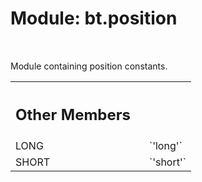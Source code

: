 <div itemscope itemtype="http://developers.google.com/ReferenceObject">
<meta itemprop="name" content="bt.position" />
<meta itemprop="path" content="Stable" />
<meta itemprop="property" content="LONG"/>
<meta itemprop="property" content="SHORT"/>
</div>

# Module: bt.position

<!-- Insert buttons and diff -->

<table class="tfo-notebook-buttons tfo-api nocontent" align="left">

</table>



Module containing position constants.





<!-- Tabular view -->
 <table class="responsive fixed orange">
<colgroup><col width="214px"><col></colgroup>
<tr><th colspan="2" style="text-align: left;"><h2 class="add-link">Other Members</h2></th></tr>

<tr>
<td>
LONG<a id="LONG"></a>
</td>
<td>
`'long'`
</td>
</tr><tr>
<td>
SHORT<a id="SHORT"></a>
</td>
<td>
`'short'`
</td>
</tr>
</table>

